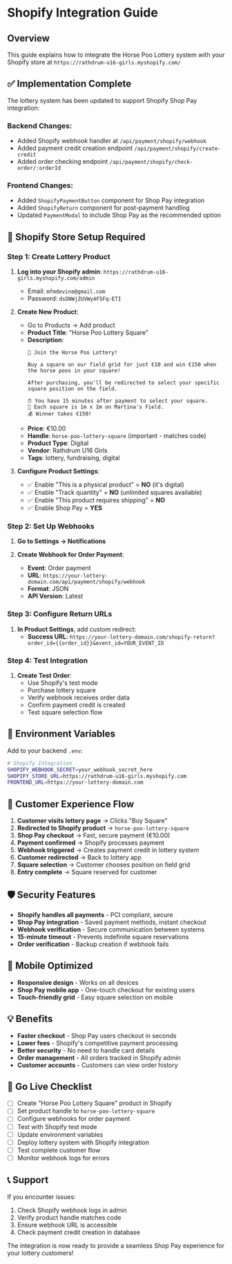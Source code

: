 # Shopify Integration Guide

## Overview
This guide explains how to integrate the Horse Poo Lottery system with your Shopify store at `https://rathdrum-u16-girls.myshopify.com/`

## ✅ Implementation Complete

The lottery system has been updated to support Shopify Shop Pay integration:

### Backend Changes:
- Added Shopify webhook handler at `/api/payment/shopify/webhook`
- Added payment credit creation endpoint `/api/payment/shopify/create-credit`
- Added order checking endpoint `/api/payment/shopify/check-order/:orderId`

### Frontend Changes:
- Added `ShopifyPaymentButton` component for Shop Pay integration
- Added `ShopifyReturn` component for post-payment handling
- Updated `PaymentModal` to include Shop Pay as the recommended option

## 🛒 Shopify Store Setup Required

### Step 1: Create Lottery Product

1. **Log into your Shopify admin**: `https://rathdrum-u16-girls.myshopify.com/admin`
   - Email: `mfmdevine@gmail.com`
   - Password: `dsDNWjZUVWy4F5Fq-ETI`

2. **Create New Product**:
   - Go to Products → Add product
   - **Product Title**: "Horse Poo Lottery Square"
   - **Description**: 
     ```
     🐴 Join the Horse Poo Lottery!
     
     Buy a square on our field grid for just €10 and win €150 when the horse poos in your square!
     
     After purchasing, you'll be redirected to select your specific square position on the field.
     
     ⏰ You have 15 minutes after payment to select your square.
     🎯 Each square is 1m x 1m on Martina's Field.
     💰 Winner takes €150!
     ```
   - **Price**: €10.00
   - **Handle**: `horse-poo-lottery-square` (important - matches code)
   - **Product Type**: Digital
   - **Vendor**: Rathdrum U16 Girls
   - **Tags**: lottery, fundraising, digital

3. **Configure Product Settings**:
   - ✅ Enable "This is a physical product" = **NO** (it's digital)
   - ✅ Enable "Track quantity" = **NO** (unlimited squares available)
   - ✅ Enable "This product requires shipping" = **NO**
   - ✅ Enable Shop Pay = **YES**

### Step 2: Set Up Webhooks

1. **Go to Settings → Notifications**

2. **Create Webhook for Order Payment**:
   - **Event**: Order payment
   - **URL**: `https://your-lottery-domain.com/api/payment/shopify/webhook`
   - **Format**: JSON
   - **API Version**: Latest

### Step 3: Configure Return URLs

1. **In Product Settings**, add custom redirect:
   - **Success URL**: `https://your-lottery-domain.com/shopify-return?order_id={{order_id}}&event_id=YOUR_EVENT_ID`

### Step 4: Test Integration

1. **Create Test Order**:
   - Use Shopify's test mode
   - Purchase lottery square
   - Verify webhook receives order data
   - Confirm payment credit is created
   - Test square selection flow

## 🔧 Environment Variables

Add to your backend `.env`:

```bash
# Shopify Integration
SHOPIFY_WEBHOOK_SECRET=your_webhook_secret_here
SHOPIFY_STORE_URL=https://rathdrum-u16-girls.myshopify.com
FRONTEND_URL=https://your-lottery-domain.com
```

## 🎯 Customer Experience Flow

1. **Customer visits lottery page** → Clicks "Buy Square"
2. **Redirected to Shopify product** → `horse-poo-lottery-square`
3. **Shop Pay checkout** → Fast, secure payment (€10.00)
4. **Payment confirmed** → Shopify processes payment
5. **Webhook triggered** → Creates payment credit in lottery system
6. **Customer redirected** → Back to lottery app
7. **Square selection** → Customer chooses position on field grid
8. **Entry complete** → Square reserved for customer

## 🛡️ Security Features

- **Shopify handles all payments** - PCI compliant, secure
- **Shop Pay integration** - Saved payment methods, instant checkout
- **Webhook verification** - Secure communication between systems
- **15-minute timeout** - Prevents indefinite square reservations
- **Order verification** - Backup creation if webhook fails

## 📱 Mobile Optimized

- **Responsive design** - Works on all devices
- **Shop Pay mobile app** - One-touch checkout for existing users
- **Touch-friendly grid** - Easy square selection on mobile

## 💡 Benefits

- **Faster checkout** - Shop Pay users checkout in seconds
- **Lower fees** - Shopify's competitive payment processing
- **Better security** - No need to handle card details
- **Order management** - All orders tracked in Shopify admin
- **Customer accounts** - Customers can view order history

## 🚀 Go Live Checklist

- [ ] Create "Horse Poo Lottery Square" product in Shopify
- [ ] Set product handle to `horse-poo-lottery-square`
- [ ] Configure webhooks for order payment
- [ ] Test with Shopify test mode
- [ ] Update environment variables
- [ ] Deploy lottery system with Shopify integration
- [ ] Test complete customer flow
- [ ] Monitor webhook logs for errors

## 📞 Support

If you encounter issues:
1. Check Shopify webhook logs in admin
2. Verify product handle matches code
3. Ensure webhook URL is accessible
4. Check payment credit creation in database

The integration is now ready to provide a seamless Shop Pay experience for your lottery customers!